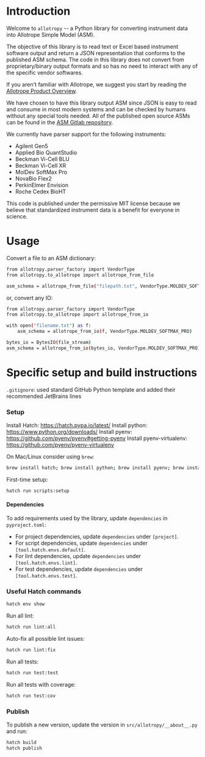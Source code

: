 # Introduction
Welcome to `allotropy` -- a Python library for converting instrument data into Allotrope Simple Model (ASM).

The objective of this library is to read text or Excel based instrument software output and return a JSON representation that conforms to the published ASM schema. The code in this library does not convert from proprietary/binary output formats and so has no need to interact with any of the specific vendor softwares.

If you aren't familiar with Allotrope, we suggest you start by reading the [Allotrope Product Overview](https://www.allotrope.org/product-overview).

We have chosen to have this library output ASM since JSON is easy to read and consume in most modern systems and can be checked by humans without any special tools needed. All of the published open source ASMs can be found in the [ASM Gitlab repository](https://gitlab.com/allotrope-public/asm).

We currently have parser support for the following instruments:
  - Agilent Gen5
  - Applied Bio QuantStudio
  - Beckman Vi-Cell BLU
  - Beckman Vi-Cell XR
  - MolDev SoftMax Pro
  - NovaBio Flex2
  - PerkinElmer Envision
  - Roche Cedex BioHT

This code is published under the permissive MIT license because we believe that standardized instrument data is a benefit for everyone in science.

# Usage

Convert a file to an ASM dictionary:

```sh
from allotropy.parser_factory import VendorType
from allotropy.to_allotrope import allotrope_from_file

asm_schema = allotrope_from_file("filepath.txt", VendorType.MOLDEV_SOFTMAX_PRO)
```

or, convert any IO:

```sh
from allotropy.parser_factory import VendorType
from allotropy.to_allotrope import allotrope_from_io

with open("filename.txt") as f:
    asm_schema = allotrope_from_io(f, VendorType.MOLDEV_SOFTMAX_PRO)

bytes_io = BytesIO(file_stream)
asm_schema = allotrope_from_io(bytes_io, VendorType.MOLDEV_SOFTMAX_PRO)
```

# Specific setup and build instructions

`.gitignore`: used standard GitHub Python template and added their recommended JetBrains lines


### Setup

Install Hatch: https://hatch.pypa.io/latest/
Install python: https://www.python.org/downloads/
Install pyenv: https://github.com/pyenv/pyenv#getting-pyenv
Install pyenv-virtualenv: https://github.com/pyenv/pyenv-virtualenv

On Mac/Linux consider using `brew`:
```sh
brew install hatch; brew install python; brew install pyenv; brew install py
```

First-time setup:
```sh
hatch run scripts:setup
```

#### Dependencies

To add requirements used by the library, update `dependencies` in `pyproject.toml`:
- For project dependencies, update `dependencies` under `[project]`.
- For script dependencies, update `dependencies` under `[tool.hatch.envs.default]`.
- For lint dependencies, update `dependencies` under `[tool.hatch.envs.lint]`.
- For test dependencies, update `dependencies` under `[tool.hatch.envs.test]`.

### Useful Hatch commands
```sh
hatch env show
```

Run all lint:
```sh
hatch run lint:all
```

Auto-fix all possible lint issues:
```sh
hatch run lint:fix
```

Run all tests:
```sh
hatch run test:test
```

Run all tests with coverage:
```sh
hatch run test:cov
```

### Publish

To publish a new version, update the version in `src/allotropy/__about__.py` and run:

```sh
hatch build
hatch publish
```
